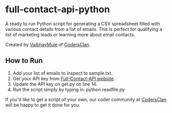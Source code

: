 # full-contact-api-python
A ready to run Python script for generating a CSV spreadsheet filled with various contact details from a list of emails.
This is perfect for qualifying a list of marketing leads or learning more about email contacts.

Created by [VaibhavMule](https://www.codersclan.net/profile/VaibhavMule?utm_source=github_full-contact-api-python) of [CodersClan](https://www.codersclan.net/?utm_source=github_full-contact-api-python).

## How to Run ##

1. Add your list of emails to inspect to sample.txt.
2. Get your API key from [Full-Contact-API website](https://www.fullcontact.com/developer/).
3. Update the API key on get.py on line 14.
4. Run the script simply by typing in: python readfile.py

If you'd like to get a script of your own, our coder community at [CodersClan](https://www.codersclan.net/?utm_source=github_full-contact-api-python) will be happy to get it done for you.
